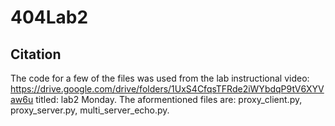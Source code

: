 # 404Lab2

## Citation

The code for a few of the files was used from the lab instructional video: https://drive.google.com/drive/folders/1UxS4CfqsTFRde2iWYbdqP9tV6XYVaw6u titled: lab2 Monday.
The aformentioned files are: proxy_client.py, proxy_server.py, multi_server_echo.py.
